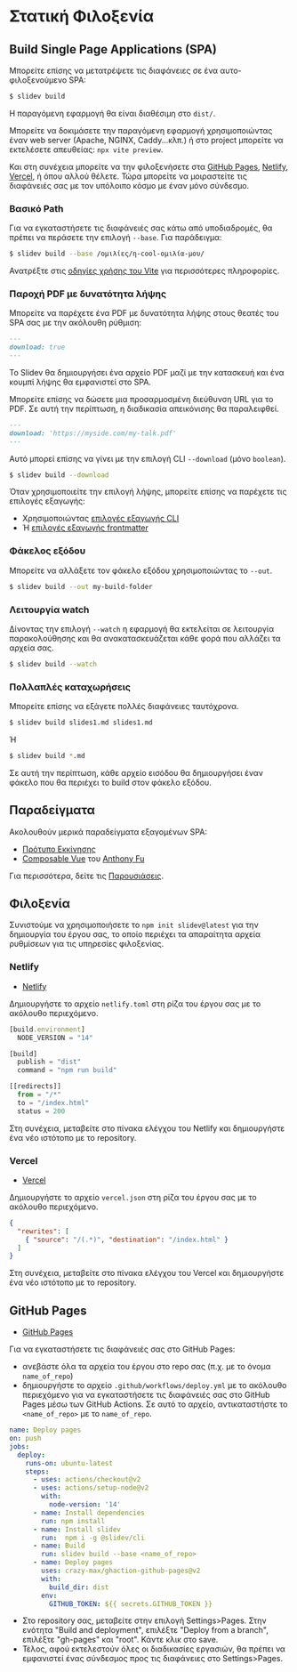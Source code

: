 
# Στατική Φιλοξενία

## Build Single Page Applications (SPA)

Μπορείτε επίσης να μετατρέψετε τις διαφάνειες σε ένα αυτο-φιλοξενούμενο SPA:

```bash
$ slidev build
```

Η παραγόμενη εφαρμογή θα είναι διαθέσιμη στο `dist/`.

Μπορείτε να δοκιμάσετε την παραγόμενη εφαρμογή χρησιμοποιώντας έναν web server (Apache, NGINX, Caddy...κλπ.) ή στο project μπορείτε να εκτελέσετε απευθείας: `npx vite preview`.

Και στη συνέχεια μπορείτε να την φιλοξενήσετε στα [GitHub Pages](https://pages.github.com/), [Netlify](https://netlify.app/), [Vercel](https://vercel.com/), ή όπου αλλού θέλετε. Τώρα μπορείτε να μοιραστείτε τις διαφάνειές σας με τον υπόλοιπο κόσμο με έναν μόνο σύνδεσμο.

### Βασικό Path

Για να εγκαταστήσετε τις διαφάνειές σας κάτω από υποδιαδρομές, θα πρέπει να περάσετε την επιλογή `--base`. Για παράδειγμα:

```bash
$ slidev build --base /ομιλίες/η-cool-ομιλία-μου/
```

Ανατρέξτε στις [οδηγίες χρήσης του Vite](https://vitejs.dev/guide/build.html#public-base-path) για περισσότερες πληροφορίες.

### Παροχή PDF με δυνατότητα λήψης

Μπορείτε να παρέχετε ένα PDF με δυνατότητα λήψης στους θεατές του SPA σας με την ακόλουθη ρύθμιση:

```md
---
download: true
---
```

Το Slidev θα δημιουργήσει ένα αρχείο PDF μαζί με την κατασκευή και ένα κουμπί λήψης θα εμφανιστεί στο SPA.

Μπορείτε επίσης να δώσετε μια προσαρμοσμένη διεύθυνση URL για το PDF. Σε αυτή την περίπτωση, η διαδικασία απεικόνισης θα παραλειφθεί.

```md
---
download: 'https://myside.com/my-talk.pdf'
---
```

Αυτό μπορεί επίσης να γίνει με την επιλογή CLI `--download` (μόνο `boolean`).

```bash
$ slidev build --download
```

Όταν χρησιμοποιείτε την επιλογή λήψης, μπορείτε επίσης να παρέχετε τις επιλογές εξαγωγής:

* Χρησιμοποιώντας [επιλογές εξαγωγής CLI](/guide/exporting.html)
* Ή [επιλογές εξαγωγής frontmatter](/custom/#frontmatter-configures)

### Φάκελος εξόδου

Μπορείτε να αλλάξετε τον φάκελο εξόδου χρησιμοποιώντας το `--out`.

```bash
$ slidev build --out my-build-folder
```

### Λειτουργία watch

Δίνοντας την επιλογή `--watch` η εφαρμογή θα εκτελείται σε λειτουργία παρακολούθησης και θα ανακατασκευάζεται κάθε φορά που αλλάζει τα αρχεία σας.

```bash
$ slidev build --watch
```

### Πολλαπλές καταχωρήσεις

Μπορείτε επίσης να εξάγετε πολλές διαφάνειες ταυτόχρονα.

```bash
$ slidev build slides1.md slides1.md
```

Ή

```bash
$ slidev build *.md
```

Σε αυτή την περίπτωση, κάθε αρχείο εισόδου θα δημιουργήσει έναν φάκελο που θα περιέχει το build στον φάκελο εξόδου.

## Παραδείγματα

Ακολουθούν μερικά παραδείγματα εξαγομένων SPA:

- [Πρότυπο Εκκίνησης](https://sli.dev/demo/starter)
- [Composable Vue](https://talks.antfu.me/2021/composable-vue) του [Anthony Fu](https://github.com/antfu)

Για περισσότερα, δείτε τις [Παρουσιάσεις](/showcases).

## Φιλοξενία

Συνιστούμε να χρησιμοποιήσετε το `npm init slidev@latest` για την δημιουργία του έργου σας, το οποίο περιέχει τα απαραίτητα αρχεία ρυθμίσεων για τις υπηρεσίες φιλοξενίας.

### Netlify

- [Netlify](https://netlify.com/)

Δημιουργήστε το αρχείο `netlify.toml` στη ρίζα του έργου σας με το ακόλουθο περιεχόμενο.

```ts
[build.environment]
  NODE_VERSION = "14"

[build]
  publish = "dist"
  command = "npm run build"

[[redirects]]
  from = "/*"
  to = "/index.html"
  status = 200
```

Στη συνέχεια, μεταβείτε στο πίνακα ελέγχου του Netlify και δημιουργήστε ένα νέο ιστότοπο με το repository.

### Vercel

- [Vercel](https://vercel.com/)

Δημιουργήστε το αρχείο `vercel.json` στη ρίζα του έργου σας με το ακόλουθο περιεχόμενο.

```json
{
  "rewrites": [
    { "source": "/(.*)", "destination": "/index.html" }
  ]
}
```

Στη συνέχεια, μεταβείτε στο πίνακα ελέγχου του Vercel και δημιουργήστε ένα νέο ιστότοπο με το repository.

## GitHub Pages

- [GitHub Pages](https://pages.github.com/)

Για να εγκαταστήσετε τις διαφάνειές σας στο GitHub Pages:
- ανεβάστε όλα τα αρχεία του έργου στο repo σας (π.χ. με το όνομα `name_of_repo`)
- δημιουργήστε το αρχείο `.github/workflows/deploy.yml` με το ακόλουθο περιεχόμενο για να εγκαταστήσετε τις διαφάνειές σας στο GitHub Pages μέσω των GitHub Actions. Σε αυτό το αρχείο, αντικαταστήστε το `<name_of_repo>` με το `name_of_repo`.

```yaml
name: Deploy pages
on: push
jobs:
  deploy:
    runs-on: ubuntu-latest
    steps:
      - uses: actions/checkout@v2
      - uses: actions/setup-node@v2
        with:
          node-version: '14'
      - name: Install dependencies
        run: npm install
      - name: Install slidev
        run:  npm i -g @slidev/cli
      - name: Build
        run: slidev build --base <name_of_repo>
      - name: Deploy pages
        uses: crazy-max/ghaction-github-pages@v2
        with:
          build_dir: dist
        env:
          GITHUB_TOKEN: ${{ secrets.GITHUB_TOKEN }}
```
- Στο repository σας, μεταβείτε στην επιλογή Settings>Pages. Στην ενότητα "Build and deployment", επιλέξτε "Deploy from a branch", επιλέξτε "gh-pages" και "root". Κάντε κλικ στο save.
- Τέλος, αφού εκτελεστούν όλες οι διαδικασίες εργασιών, θα πρέπει να εμφανιστεί ένας σύνδεσμος προς τις διαφάνειες στο Settings>Pages.
